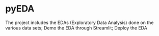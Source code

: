 # pyEDA
The project includes the  EDAs (Exploratory Data Analysis) done on the various data sets; Demo the EDA through Streamlit; Deploy the EDA
